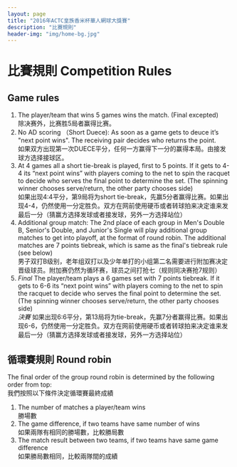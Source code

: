 ```yaml
---
layout: page
title: "2016年ACTC皇族香米杯華人網球大獎賽"
description: "比賽規則"
header-img: "img/home-bg.jpg"
---
```


<h1 class="page-header">比賽規則 Competition Rules</h1>
<h2>Game rules</h2>
<ol>
  <li>The player/team that wins 5 games wins the match. (Final excepted)<br>除决赛外，比赛胜5局者赢得比赛。</li>
  <li>No AD scoring （Short Duece): As soon as a game gets to deuce it’s "next point wins". The receiving pair decides who returns the point.<br>如果双方出现第一次DUECE平分，任何一方赢得下一分的赢得本局。由接发球方选择接球区。</li>
  <li>At 4 games all a short tie-break is played, first to 5 points. If it gets to 4-4 its “next point wins” with players coming to the net to spin the racquet to decide who serves the final point to determine the set. (The spinning winner chooses serve/return, the other party chooses side)<br>如果出现4:4平分，第9局将为short tie-break，先赢5分者赢得比赛。如果出现4-4，仍然使用一分定胜负。双方在网前使用硬币或者转球拍来决定谁来发最后一分（猜赢方选择发球或者接发球，另外一方选择站位）</li>
  <li>Additional group match: The 2nd place of each group in Men's Double B, Senior's Double, and Junior's Single will play additional group matches to get into playoff, at the format of round robin. The additional matches are 7 points tiebreak, which is same as the final's tiebreak rule (see below)<br>男子双打B级别，老年组双打以及少年单打的小组第二名需要进行附加赛决定晋级球员。附加赛仍然为循环赛，球员之间打抢七（规则同决赛抢7规则）
  <li><em>Final</em> The player/team plays a 6 games set with 7 points tiebreak. If it gets to 6-6 its “next point wins” with players coming to the net to spin the racquet to decide who serves the final point to determine the set. (The spinning winner chooses serve/return, the other party chooses side)<br><em>決賽</em> 如果出现6:6平分，第13局将为tie-break，先赢7分者赢得比赛。如果出现6-6，仍然使用一分定胜负。双方在网前使用硬币或者转球拍来决定谁来发最后一分（猜赢方选择发球或者接发球，另外一方选择站位）</li>
</ol>
<h2>循環賽規則 Round robin</h2>
The final order of the group round robin is determined by the following order from top:<br>我們按照以下條件決定循環賽最終成績
<ol>
  <li>The number of matches a player/team wins<br>勝場數</li>
  <li>The game difference, if two teams have same number of wins<br>如果兩隊有相同的勝場數，比較勝局數</li>
  <li>The match result between two teams, if two teams have same game difference<br>如果勝局數相同，比較兩隊間的成績</li>
</ol>
